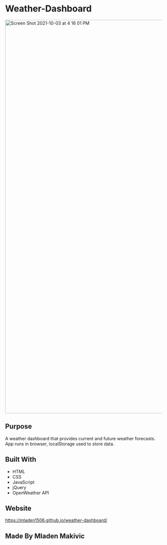 # Weather-Dashboard

<img width="1263" alt="Screen Shot 2021-10-03 at 4 16 01 PM" src="https://user-images.githubusercontent.com/89114955/135770129-3069c0cf-fd36-4af3-8551-ff12416d2ccb.png">

## Purpose

A weather dashboard that provides current and future weather forecasts. 
App runs in browser, localStorage used to store data.

## Built With

* HTML
* CSS
* JavaScript
* jQuery
* OpenWeather API

## Website

https://mladen1506.github.io/weather-dashboard/
## Made By Mladen Makivic
